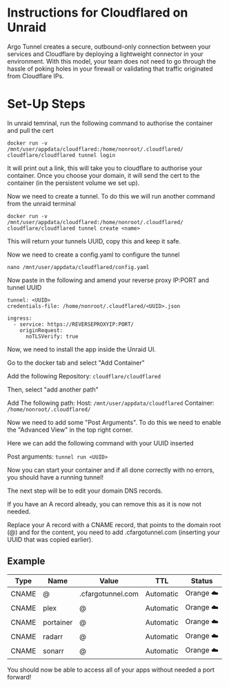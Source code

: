 # Instructions for Cloudflared on Unraid

Argo Tunnel creates a secure, outbound-only connection between your services and Cloudflare by deploying a lightweight connector in your environment. With this model, your team does not need to go through the hassle of poking holes in your firewall or validating that traffic originated from Cloudflare IPs.

# Set-Up Steps

In unraid temrinal, run the following command to authorise the container and pull the cert

```
docker run -v /mnt/user/appdata/cloudflared:/home/nonroot/.cloudflared/ cloudflare/cloudflared tunnel login 
```
It will print out a link, this will take you to cloudflare to authorise your container. Once you choose your domain, it will send the cert to the container (in the persistent volume we set up).

Now we need to create a tunnel. To do this we will run another command from the unraid terminal

```
docker run -v /mnt/user/appdata/cloudflared:/home/nonroot/.cloudflared/ cloudflare/cloudflared tunnel create <name>
```

This will return your tunnels UUID, copy this and keep it safe.

Now we need to create a config.yaml to configure the tunnel

```
nano /mnt/user/appdata/cloudflared/config.yaml
```
Now paste in the following and amend your reverse proxy IP:PORT and tunnel UUID

```
tunnel: <UUID>
credentials-file: /home/nonroot/.cloudflared/<UUID>.json

ingress:
  - service: https://REVERSEPROXYIP:PORT/
    originRequest:
      noTLSVerify: true
```
Now, we need to install the app inside the Unraid UI.

Go to the docker tab and select "Add Container"

Add the following Repository: ``cloudflare/cloudflared``

Then, select "add another path" 

Add The following path: 
Host:  ``/mnt/user/appdata/cloudflared``
Container: ``/home/nonroot/.cloudflared/``

Now we need to add some "Post Arguments". To do this we need to enable the "Advanced View" in the top right corner.

Here we can add the following command with your UUID inserted

Post arguments: 
```tunnel run <UUID>```

Now you can start your container and if all done correctly with no errors, you should have a running tunnel!

The next step will be to edit your domain DNS records.

If you have an A record already, you can remove this as it is now not needed.

Replace your A record with a CNAME record, that points to the domain root (@) and for the content, you need to add <UUID>.cfargotunnel.com (inserting your UUID that was copied earlier).
  
## Example
  
|Type|Name|Value|TTL|Status|
| --- | --- | --- | --- | --- |
|CNAME|@|<UUID>.cfargotunnel.com|Automatic|Orange ☁️|
|CNAME|plex|@|Automatic|Orange ☁️|
|CNAME|portainer|@|Automatic|Orange ☁️|
|CNAME|radarr|@|Automatic|Orange ☁️|
|CNAME|sonarr|@|Automatic|Orange ☁️|
  
You should now be able to access all of your apps without needed a port forward!

